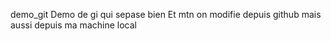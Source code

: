  demo_git
Demo de gi qui sepase bien
Et mtn on modifie depuis github
mais aussi depuis ma machine local
